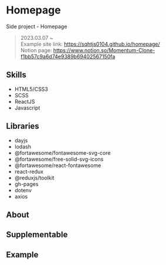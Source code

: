 # Homepage
Side project - Homepage

> 2023.03.07 ~    
> Example site link: https://sqhtjs0104.github.io/homepage/   
> Notion page: https://www.notion.so/Momentum-Clone-f1bb57c9a6d74e9389b69402567150fa

## Skills
- HTML5/CSS3
- SCSS
- ReactJS
- Javascript

## Libraries
- dayjs
- lodash
- @fortawesome/fontawesome-svg-core
- @fortawesome/free-solid-svg-icons
- @fortawesome/react-fontawesome
- react-redux
- @reduxjs/toolkit
- gh-pages
- dotenv
- axios

## About 

## Supplementable

## Example
